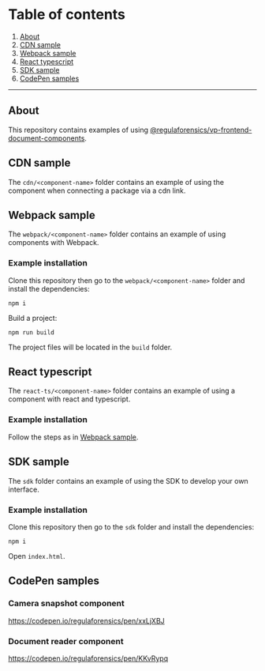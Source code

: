 # Table of сontents
1. [About](#about)
1. [CDN sample](#cdn-sample)
1. [Webpack sample](#webpack-sample)
1. [React typescript](#react-typescript)
1. [SDK sample](#sdk-sample)
1. [CodePen samples](#codepen-samples)

---

## About

This repository contains examples of using [@regulaforensics/vp-frontend-document-components](https://www.npmjs.com/package/@regulaforensics/vp-frontend-document-components).

## CDN sample

The ```cdn/<component-name>``` folder contains an example of using the component when connecting a package via a cdn link.

## Webpack sample

The ```webpack/<component-name>``` folder contains an example of using components with Webpack.

### Example installation

Clone this repository then go to the ```webpack/<component-name>``` folder and install the dependencies:

```
npm i
```

Build a project:

```
npm run build
```

The project files will be located in the ```build``` folder.

## React typescript

The ```react-ts/<component-name>``` folder contains an example of using a component with react and typescript.

### Example installation

Follow the steps as in [Webpack sample](#webpack-sample).

## SDK sample

The ```sdk``` folder contains an example of using the SDK to develop your own interface.

### Example installation

Clone this repository then go to the ```sdk``` folder and install the dependencies:

```
npm i
```

Open ```index.html```.

## CodePen samples

### Camera snapshot component

https://codepen.io/regulaforensics/pen/xxLjXBJ

### Document reader component

https://codepen.io/regulaforensics/pen/KKvRypq